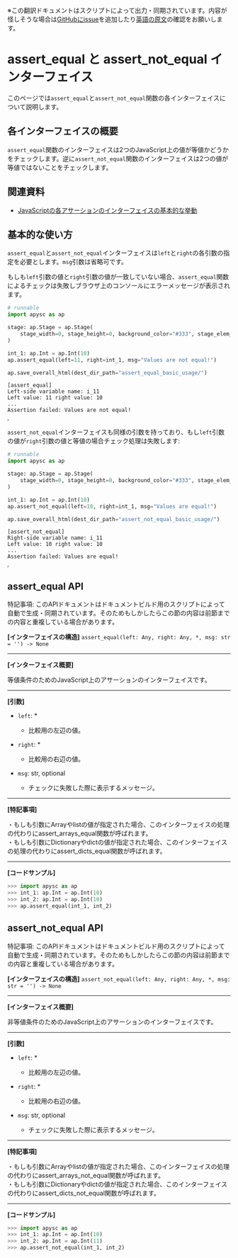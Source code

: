 <span class="inconspicuous-txt">※この翻訳ドキュメントはスクリプトによって出力・同期されています。内容が怪しそうな場合は<a href="https://github.com/simon-ritchie/apysc/issues" target="_blank">GitHubにissue</a>を追加したり[英語の原文](https://simon-ritchie.github.io/apysc/en/assert_equal_and_not_equal.html)の確認をお願いします。</span>

# assert_equal と assert_not_equal インターフェイス

このページでは`assert_equal`と`assert_not_equal`関数の各インターフェイスについて説明します。

## 各インターフェイスの概要

`assert_equal`関数のインターフェイスは2つのJavaScript上の値が等値かどうかをチェックします。逆に`assert_not_equal`関数のインターフェイスは2つの値が等値ではないことをチェックします。

## 関連資料

- [JavaScriptの各アサーションのインターフェイスの基本的な挙動](jp_assertion_basic_behavior.md)

## 基本的な使い方

`assert_equal`と`assert_not_equal`インターフェイスは`left`と`right`の各引数の指定を必要とします。`msg`引数は省略可です。

もしも`left`引数の値と`right`引数の値が一致していない場合、`assert_equal`関数によるチェックは失敗しブラウザ上のコンソールにエラーメッセージが表示されます。

```py
# runnable
import apysc as ap

stage: ap.Stage = ap.Stage(
    stage_width=0, stage_height=0, background_color="#333", stage_elem_id="stage"
)

int_1: ap.Int = ap.Int(10)
ap.assert_equal(left=11, right=int_1, msg="Values are not equal!")

ap.save_overall_html(dest_dir_path="assert_equal_basic_usage/")
```

```
[assert_equal]
Left-side variable name: i_11
Left value: 11 right value: 10
...
Assertion failed: Values are not equal!
```

<iframe src="static/assert_equal_basic_usage/index.html" width="0" height="0"></iframe>

`assert_not_equal`インターフェイスも同様の引数を持っており、もし`left`引数の値が`right`引数の値と等値の場合チェック処理は失敗します:

```py
# runnable
import apysc as ap

stage: ap.Stage = ap.Stage(
    stage_width=0, stage_height=0, background_color="#333", stage_elem_id="stage"
)

int_1: ap.Int = ap.Int(10)
ap.assert_not_equal(left=10, right=int_1, msg="Values are equal!")

ap.save_overall_html(dest_dir_path="assert_not_equal_basic_usage/")
```

```
[assert_not_equal]
Right-side variable name: i_11
Left value: 10 right value: 10
...
Assertion failed: Values are equal!
```

<iframe src="static/assert_not_equal_basic_usage/index.html" width="0" height="0"></iframe>

## assert_equal API

<span class="inconspicuous-txt">特記事項: このAPIドキュメントはドキュメントビルド用のスクリプトによって自動で生成・同期されています。そのためもしかしたらこの節の内容は前節までの内容と重複している場合があります。</span>

**[インターフェイスの構造]** `assert_equal(left: Any, right: Any, *, msg: str = '') -> None`<hr>

**[インターフェイス概要]**

等値条件のためのJavaScript上のアサーションのインターフェイスです。<hr>

**[引数]**

- `left`: *
  - 比較用の左辺の値。

- `right`: *
  - 比較用の右辺の値。

- `msg`: str, optional
  - チェックに失敗した際に表示するメッセージ。

<hr>

**[特記事項]**

 ・もしも引数にArrayやlistの値が指定された場合、このインターフェイスの処理の代わりにassert_arrays_equal関数が呼ばれます。<br> ・もしも引数にDictionaryやdictの値が指定された場合、このインターフェイスの処理の代わりにassert_dicts_equal関数が呼ばれます。<hr>

**[コードサンプル]**

```py
>>> import apysc as ap
>>> int_1: ap.Int = ap.Int(10)
>>> int_2: ap.Int = ap.Int(10)
>>> ap.assert_equal(int_1, int_2)
```

## assert_not_equal API

<span class="inconspicuous-txt">特記事項: このAPIドキュメントはドキュメントビルド用のスクリプトによって自動で生成・同期されています。そのためもしかしたらこの節の内容は前節までの内容と重複している場合があります。</span>

**[インターフェイスの構造]** `assert_not_equal(left: Any, right: Any, *, msg: str = '') -> None`<hr>

**[インターフェイス概要]**

非等値条件のためのJavaScript上のアサーションのインターフェイスです。<hr>

**[引数]**

- `left`: *
  - 比較用の左辺の値。

- `right`: *
  - 比較用の右辺の値。

- `msg`: str, optional
  - チェックに失敗した際に表示するメッセージ。

<hr>

**[特記事項]**

 ・もしも引数にArrayやlistの値が指定された場合、このインターフェイスの処理の代わりにassert_arrays_not_equal関数が呼ばれます。<br> ・もしも引数にDictionaryやdictの値が指定された場合、このインターフェイスの代わりにassert_dicts_not_equal関数が呼ばれます。<hr>

**[コードサンプル]**

```py
>>> import apysc as ap
>>> int_1: ap.Int = ap.Int(10)
>>> int_2: ap.Int = ap.Int(11)
>>> ap.assert_not_equal(int_1, int_2)
```